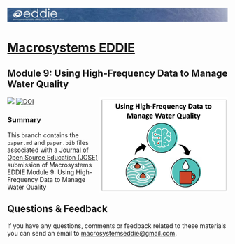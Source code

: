 ![](eddie_banner_2020_test.png)<!-- -->

# [Macrosystems EDDIE](https://serc.carleton.edu/eddie/macrosystems/index.html)

## Module 9: Using High-Frequency Data to Manage Water Quality
[![](https://img.shields.io/badge/Shiny-shinyapps.io-blue?style=flat&labelColor=white&logo=RStudio&logoColor=blue)](https://macrosystemseddie.shinyapps.io/module9/)
[![DOI](https://zenodo.org/badge/DOI/10.5281/zenodo.13835236.svg
)](https://doi.org/10.5281/zenodo.13835236) 
<a href="url"><img src="mod9_conceptual_figure.png" align="right" height="220" width="293" ></a>

### Summary
This branch contains the `paper.md` and `paper.bib` files associated with a [Journal of Open Source Education (JOSE)](https://jose.theoj.org/) submission of Macrosystems EDDIE Module 9: Using High-Frequency Data to Manage Water Quality

## Questions & Feedback
If you have any questions, comments or feedback related to these materials you can send an email to [macrosystemseddie@gmail.com]().
 
